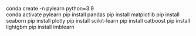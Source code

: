 conda create -n pylearn python=3.9    
conda activate pylearn
pip install pandas
pip install matplotlib
pip install seaborn
pip install plotly
pip install scikit-learn
pip install catboost
pip install lightgbm
pip install imblearn